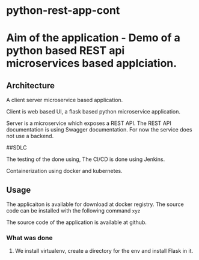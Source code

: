 # python-rest-app-cont

# Aim of the application - Demo of a python based REST api microservices based applciation. 

## Architecture
A client server microservice based application. 

Client is web based UI, a flask based python microservice application. 

Server is a microservice which exposes a REST API.  The REST API documentation is using Swagger documentation. 
For now the service does not use a backend. 

##SDLC

The testing of the done using, The CI/CD is done using Jenkins. 

Containerization using docker and kubernetes. 


## Usage
The applicaiton is available for download at docker registry. 
The source code can be installed with the following command `xyz`

The source code of the application is available at github. 

### What was done 

1. We install virtualenv, create a directory for the env and install Flask in it. 






